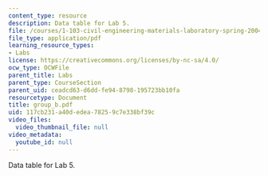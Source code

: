 ```yaml
---
content_type: resource
description: Data table for Lab 5.
file: /courses/1-103-civil-engineering-materials-laboratory-spring-2004/117cb231a40dedea78259c7e338bf39c_group_b.pdf
file_type: application/pdf
learning_resource_types:
- Labs
license: https://creativecommons.org/licenses/by-nc-sa/4.0/
ocw_type: OCWFile
parent_title: Labs
parent_type: CourseSection
parent_uid: ceadcd63-d6dd-fe94-8798-195723bb10fa
resourcetype: Document
title: group_b.pdf
uid: 117cb231-a40d-edea-7825-9c7e338bf39c
video_files:
  video_thumbnail_file: null
video_metadata:
  youtube_id: null
---
```

Data table for Lab 5.